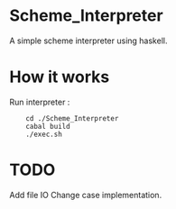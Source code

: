 # Scheme_Interpreter
A simple scheme interpreter using haskell.

# How it works
Run interpreter :
```
    cd ./Scheme_Interpreter
    cabal build
    ./exec.sh
```

# TODO
Add file IO
Change case implementation.

